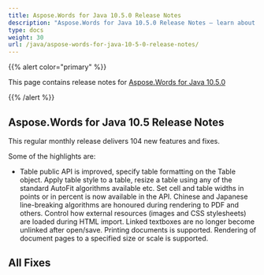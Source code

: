 ```yaml
---
title: Aspose.Words for Java 10.5.0 Release Notes
description: "Aspose.Words for Java 10.5.0 Release Notes – learn about the latest updates and fixes."
type: docs
weight: 30
url: /java/aspose-words-for-java-10-5-0-release-notes/
---
```


{{% alert color="primary" %}} 

This page contains release notes for [Aspose.Words for Java 10.5.0](http://www.aspose.com/downloads/words/java/new-releases/aspose.words-for-java-10.5.0/)

{{% /alert %}} 

## Aspose.Words for Java 10.5 Release Notes

This regular monthly release delivers 104 new features and fixes. 

Some of the highlights are: 

- Table public API is improved, specify table formatting on the Table object.
  Apply table style to a table, resize a table using any of the standard AutoFit algorithms available etc. 
  Set cell and table widths in points or in percent is now available in the API. 
  Chinese and Japanese line-breaking algorithms are honoured during rendering to PDF and others. 
  Control how external resources (images and CSS stylesheets) are loaded during HTML import. 
  Linked textboxes are no longer become unlinked after open/save.
  Printing documents is supported.
  Rendering of document pages to a specified size or scale is supported. 
## All Fixes

